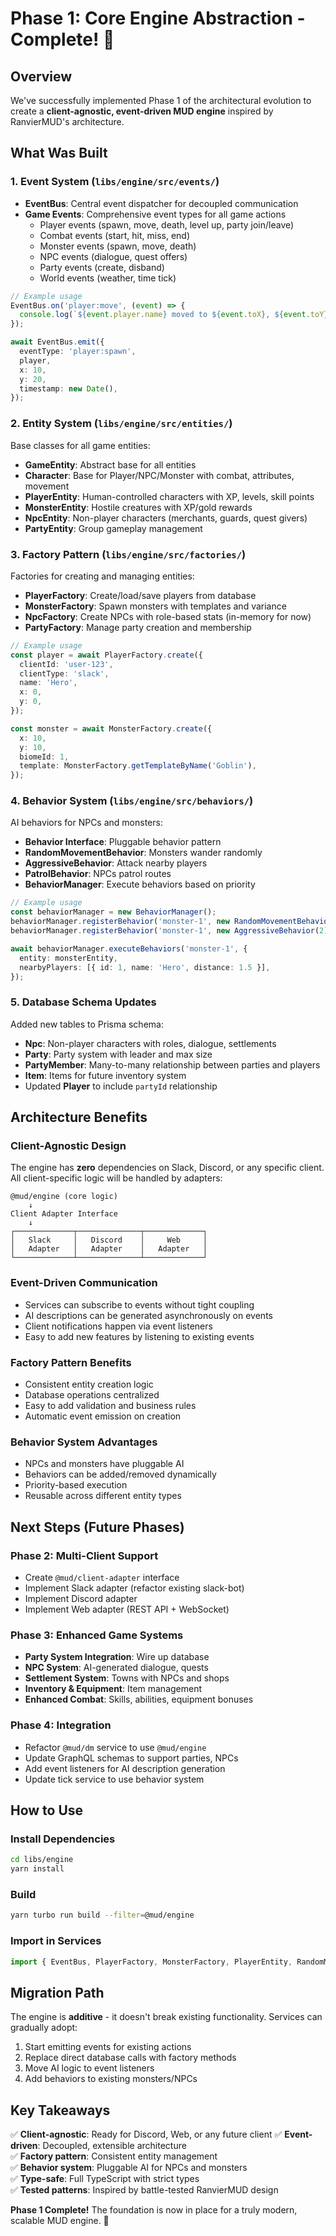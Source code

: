 # Phase 1: Core Engine Abstraction - Complete! 🎉

## Overview

We've successfully implemented Phase 1 of the architectural evolution to create a **client-agnostic, event-driven MUD engine** inspired by RanvierMUD's architecture.

## What Was Built

### 1. **Event System** (`libs/engine/src/events/`)

- **EventBus**: Central event dispatcher for decoupled communication
- **Game Events**: Comprehensive event types for all game actions
  - Player events (spawn, move, death, level up, party join/leave)
  - Combat events (start, hit, miss, end)
  - Monster events (spawn, move, death)
  - NPC events (dialogue, quest offers)
  - Party events (create, disband)
  - World events (weather, time tick)

```typescript
// Example usage
EventBus.on('player:move', (event) => {
  console.log(`${event.player.name} moved to ${event.toX}, ${event.toY}`);
});

await EventBus.emit({
  eventType: 'player:spawn',
  player,
  x: 10,
  y: 20,
  timestamp: new Date(),
});
```

### 2. **Entity System** (`libs/engine/src/entities/`)

Base classes for all game entities:

- **GameEntity**: Abstract base for all entities
- **Character**: Base for Player/NPC/Monster with combat, attributes, movement
- **PlayerEntity**: Human-controlled characters with XP, levels, skill points
- **MonsterEntity**: Hostile creatures with XP/gold rewards
- **NpcEntity**: Non-player characters (merchants, guards, quest givers)
- **PartyEntity**: Group gameplay management

### 3. **Factory Pattern** (`libs/engine/src/factories/`)

Factories for creating and managing entities:

- **PlayerFactory**: Create/load/save players from database
- **MonsterFactory**: Spawn monsters with templates and variance
- **NpcFactory**: Create NPCs with role-based stats (in-memory for now)
- **PartyFactory**: Manage party creation and membership

```typescript
// Example usage
const player = await PlayerFactory.create({
  clientId: 'user-123',
  clientType: 'slack',
  name: 'Hero',
  x: 0,
  y: 0,
});

const monster = await MonsterFactory.create({
  x: 10,
  y: 10,
  biomeId: 1,
  template: MonsterFactory.getTemplateByName('Goblin'),
});
```

### 4. **Behavior System** (`libs/engine/src/behaviors/`)

AI behaviors for NPCs and monsters:

- **Behavior Interface**: Pluggable behavior pattern
- **RandomMovementBehavior**: Monsters wander randomly
- **AggressiveBehavior**: Attack nearby players
- **PatrolBehavior**: NPCs patrol routes
- **BehaviorManager**: Execute behaviors based on priority

```typescript
// Example usage
const behaviorManager = new BehaviorManager();
behaviorManager.registerBehavior('monster-1', new RandomMovementBehavior());
behaviorManager.registerBehavior('monster-1', new AggressiveBehavior(2));

await behaviorManager.executeBehaviors('monster-1', {
  entity: monsterEntity,
  nearbyPlayers: [{ id: 1, name: 'Hero', distance: 1.5 }],
});
```

### 5. **Database Schema Updates**

Added new tables to Prisma schema:

- **Npc**: Non-player characters with roles, dialogue, settlements
- **Party**: Party system with leader and max size
- **PartyMember**: Many-to-many relationship between parties and players
- **Item**: Items for future inventory system
- Updated **Player** to include `partyId` relationship

## Architecture Benefits

### Client-Agnostic Design

The engine has **zero** dependencies on Slack, Discord, or any specific client. All client-specific logic will be handled by adapters:

```
@mud/engine (core logic)
    ↓
Client Adapter Interface
    ↓
┌─────────────┬──────────────┬─────────────┐
│   Slack     │   Discord    │     Web     │
│   Adapter   │   Adapter    │   Adapter   │
└─────────────┴──────────────┴─────────────┘
```

### Event-Driven Communication

- Services can subscribe to events without tight coupling
- AI descriptions can be generated asynchronously on events
- Client notifications happen via event listeners
- Easy to add new features by listening to existing events

### Factory Pattern Benefits

- Consistent entity creation logic
- Database operations centralized
- Easy to add validation and business rules
- Automatic event emission on creation

### Behavior System Advantages

- NPCs and monsters have pluggable AI
- Behaviors can be added/removed dynamically
- Priority-based execution
- Reusable across different entity types

## Next Steps (Future Phases)

### Phase 2: Multi-Client Support

- Create `@mud/client-adapter` interface
- Implement Slack adapter (refactor existing slack-bot)
- Implement Discord adapter
- Implement Web adapter (REST API + WebSocket)

### Phase 3: Enhanced Game Systems

- **Party System Integration**: Wire up database
- **NPC System**: AI-generated dialogue, quests
- **Settlement System**: Towns with NPCs and shops
- **Inventory & Equipment**: Item management
- **Enhanced Combat**: Skills, abilities, equipment bonuses

### Phase 4: Integration

- Refactor `@mud/dm` service to use `@mud/engine`
- Update GraphQL schemas to support parties, NPCs
- Add event listeners for AI description generation
- Update tick service to use behavior system

## How to Use

### Install Dependencies

```bash
cd libs/engine
yarn install
```

### Build

```bash
yarn turbo run build --filter=@mud/engine
```

### Import in Services

```typescript
import { EventBus, PlayerFactory, MonsterFactory, PlayerEntity, RandomMovementBehavior } from '@mud/engine';
```

## Migration Path

The engine is **additive** - it doesn't break existing functionality. Services can gradually adopt:

1. Start emitting events for existing actions
2. Replace direct database calls with factory methods
3. Move AI logic to event listeners
4. Add behaviors to existing monsters/NPCs

## Key Takeaways

✅ **Client-agnostic**: Ready for Discord, Web, or any future client
✅ **Event-driven**: Decoupled, extensible architecture  
✅ **Factory pattern**: Consistent entity management  
✅ **Behavior system**: Pluggable AI for NPCs and monsters  
✅ **Type-safe**: Full TypeScript with strict types  
✅ **Tested patterns**: Inspired by battle-tested RanvierMUD design

**Phase 1 Complete!** The foundation is now in place for a truly modern, scalable MUD engine. 🚀
